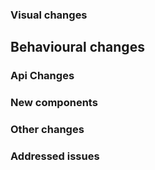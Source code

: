 ### Visual changes

## Behavioural changes

### Api Changes

### New components

### Other changes

### Addressed issues
